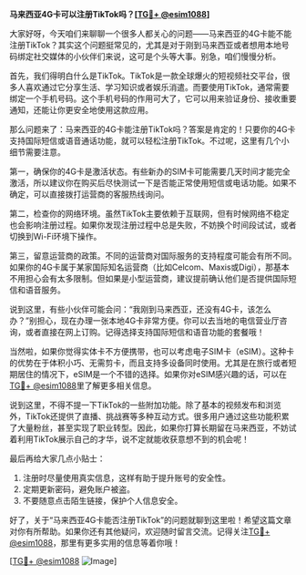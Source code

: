 **马来西亚4G卡可以注册TikTok吗？[[TG💪+ @esim1088](https://t.me/s/esim1088)]**

大家好呀，今天咱们来聊聊一个很多人都关心的问题——马来西亚的4G卡能不能注册TikTok？其实这个问题挺常见的，尤其是对于刚到马来西亚或者想用本地号码绑定社交媒体的小伙伴们来说，这可是个头等大事。别急，咱们慢慢分析。

首先，我们得明白什么是TikTok。TikTok是一款全球爆火的短视频社交平台，很多人喜欢通过它分享生活、学习知识或者娱乐消遣。而要使用TikTok，通常需要绑定一个手机号码。这个手机号码的作用可大了，它可以用来验证身份、接收重要通知，还能让你更安全地使用这款应用。

那么问题来了：马来西亚的4G卡能注册TikTok吗？答案是肯定的！只要你的4G卡支持国际短信或语音通话功能，就可以轻松注册TikTok。不过呢，这里有几个小细节需要注意。

第一，确保你的4G卡是激活状态。有些新办的SIM卡可能需要几天时间才能完全激活，所以建议你在购买后尽快测试一下是否能正常使用短信或电话功能。如果不确定，可以直接拨打运营商的客服热线询问。

第二，检查你的网络环境。虽然TikTok主要依赖于互联网，但有时候网络不稳定也会影响注册过程。如果你发现注册过程中总是失败，不妨换个时间段试试，或者切换到Wi-Fi环境下操作。

第三，留意运营商的政策。不同的运营商对国际服务的支持程度可能会有所不同。如果你的4G卡属于某家国际知名运营商（比如Celcom、Maxis或Digi），那基本不用担心会有太多限制。但如果是小型运营商，建议提前确认他们是否提供国际短信和语音服务。

说到这里，有些小伙伴可能会问：“我刚到马来西亚，还没有4G卡，该怎么办？”别担心，现在办理一张本地4G卡非常方便。你可以去当地的电信营业厅咨询，或者直接在网上订购。记得选择支持国际短信和语音功能的套餐哦！

当然啦，如果你觉得实体卡不方便携带，也可以考虑电子SIM卡（eSIM）。这种卡的优势在于体积小巧、无需剪卡，而且支持多设备同时使用。尤其是在旅行或者短期居住的情况下，eSIM是一个不错的选择。如果你对eSIM感兴趣的话，可以在[TG💪+ @esim1088](https://t.me/s/esim1088)里了解更多相关信息。

说到这里，不得不提一下TikTok的一些附加功能。除了基本的视频发布和浏览外，TikTok还提供了直播、挑战赛等多种互动方式。很多用户通过这些功能积累了大量粉丝，甚至实现了职业转型。因此，如果你打算长期留在马来西亚，不妨试着利用TikTok展示自己的才华，说不定就能收获意想不到的机会呢！

最后再给大家几点小贴士：
1. 注册时尽量使用真实信息，这样有助于提升账号的安全性。
2. 定期更新密码，避免账户被盗。
3. 不要随意点击陌生链接，保护个人信息安全。

好了，关于“马来西亚4G卡能否注册TikTok”的问题就聊到这里啦！希望这篇文章对你有所帮助。如果你还有其他疑问，欢迎随时留言交流。记得关注[TG💪+ @esim1088](https://t.me/s/esim1088)，那里有更多实用的信息等着你哦！

[[TG💪+ @esim1088](https://t.me/s/esim1088) ![Image](https://i.postimg.cc/4NQfJmqS/Snipaste-2025-05-13-00-14-12.png)]